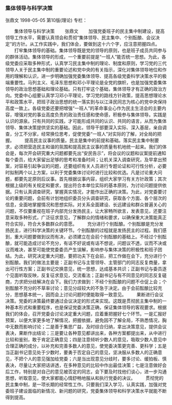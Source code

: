 ### 集体领导与科学决策
张鼎文
1998-05-05
第10版(理论)
专栏：

　　集体领导与科学决策
　　张鼎文
　　加强党委班子的民主集中制建设，提高领导工作水平，需要认真领会和贯彻“集体领导、民主集中、个别酝酿、会议决定”的方针。从工作实践中，我们体会，要做到这十六个字，应注意把握四点。
　　打牢集体领导的基础。集体领导既是党的领导的原则，也是班子成员共同参与的群体活动。集体领导的形成，一个重要前提是“一班人”能否统一思想。为此，各级党委应采取多种形式，认真学习民主集中制的理论、制度和原则，学习党的三代领导人关于民主集中制的重要论述和党中央的有关指示，深化对集体领导地位和作用的理解和认识，进一步明确加强党委集体领导、提高各级党委科学决策水平的极端重要性。马列主义、毛泽东思想和邓小平理论是全党的旗帜，也是加强党委集体领导的政治思想基础和理论基础。只有打牢这个基础，集体领导才有正确的政治方向。党委中心组要认真学习邓小平理论，学习党的路线方针政策，提高思想理论水平和政策水平，把班子政治思想的统一落实到与以江泽民同志为核心的党中央保持高度一致上。各级党委还要把增强“一班人”的革命事业心作为民主生活会的主要内容，增强对党的事业高度负责的政治责任感和使命感，积极参与集体领导。实践是认识的源泉。只有共同的实践，才可能形成共同的认识、共同的语言，从而为集体领导、集体决策提供坚实的基础。因此，领导干部要深入实际、深入基层，亲自调查，分工不分家，经常换位思考，促使党委“一班人”对实际的了解，对全局的把握。
　　提高民主议事的质量。民主是集中的前提和基础。落实民主集中制要求，必须把营造民主和谐的氛围和提高民主议事的质量有机地统一起来。我们的体会是，每次开会研究重大问题都要先出“安民告示”，将会议的议题和议案提前通知每个委员，给大家留出足够的思考和准备时间；让机关深入调查研究，及早拿出预案，对容易引起争议的问题，还要组织有关人员进行专题论证和可行性分析，必要时拟制两个以上方案，以利于党委集体讨论时进行比较和优选。凡是讨论重大问题，都要先定原则后议事。首先根据议事内容，组织大家学习有关方针政策；其次根据上级的有关规定和要求，提出符合本单位实际的基本原则，为讨论问题提供依据。只有认真调查研究，掌握真实情况，才能作出正确的决策。为此，对党委要讨论的重要问题，会前有计划地组织委员分头调查研究，获取各个方面、各个层次的信息，全面地掌握情况和思想实际。对关系全面建设、长远建设和群众普遍关心的问题，不仅要重视在班子内部充分发扬民主，让大家畅所欲言，发表意见，还要注意采取多种形式，广泛征求意见，了解群众的情绪和要求，以确保重大决策能真正符合实际，符合大多数群众的意愿。
　　充分进行个别酝酿。个别酝酿是充分发扬民主，进行科学决策的关键环节。个别酝酿的过程就是发扬民主的过程。我们感到，重大问题要做到议而有决，必须建立在会前个别酝酿的基础上。不经过个别酝酿，就可能造成讨论不充分，有话不好说或有话不想说，问题议不透，议而不决或议而难决，甚至可能使党委委员产生误解，影响参与集体决策的积极性和班子团结。为此，研究决定重大问题，要把功夫下在会前，把工作做在会下，充分进行个别酝酿。我们的做法主要是：正副书记与主管领导、主管部门的同志反复商量，拿出可行性方案；正副书记交换意见，统一思想，达成基本共识；正副书记与委员逐个见面听取反映，反复征求意见，交流看法；正副书记与有不同意见的同志反复磋商，力求把分歧解决在会下。我们力求做到：不经个别酝酿的问题不仓促上会；个别酝酿不充分的不草率讨论；意见分歧较大的不急于决定。由于会前酝酿比较充分，思想基本统一，因而会上讨论问题时便能取得一致意见。
　　果断进行会议决策。党委的决策最终要通过会议决定的形式来实现。这既是贯彻民主集中制的一种基本形式和重要程序，也是保证党委决策正确，保证集体领导的客观要求。根据我们的体会，召开党委会讨论决定重大问题，应着重把握好七个环节。一是汇报好预案，以便大家更多地了解情况，把握依据，避免因不了解全局，不熟悉情况，胸中无数而影响讨论；二是善于集思广益，及时综合归纳，拿出决策意见，提供会议表决，果断作出结论；三是要让各种意见都讲出来，各种方案都提出来，从中进行比较和鉴别，敢于肯定正确意见；四是注意倾听少数人的意见，吸取少数人意见中合理正确的成分，以补充和完善多数人的意见，使党委决策更完善、更科学；五是当正副书记意见处于少数时，要勇于否定自己的意见，坚决服从多数人的正确意见，不把个人的意见强加给党委；六是当出现意见分歧时，要多讨论、缓拍板、慎表决，尽量让大家把话讲透，在多种意见的比较中作出最佳决策；七是注意做好会后工作，特别是对自己的意见被否定的同志，会下要及时找他们谈心，进一步沟通思想，听取意见，使大家都能心情舒畅地服从和执行党委的决议。
　　贯彻党的民主集中制，是一项长期的经常性工作。只要我们深入学习，认真实践，加强对党委班子建设面临的新情况、新问题的研究，党委集体领导和科学决策水平就能不断得到提高。
